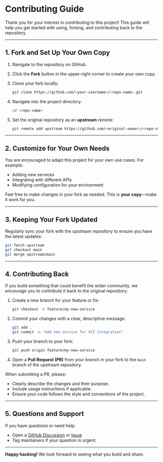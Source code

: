 # Contributing Guide

Thank you for your interest in contributing to this project! This guide will help you get started with using, forking, and contributing back to the repository.

---

## 1. Fork and Set Up Your Own Copy

1. Navigate to the repository on GitHub.
2. Click the **Fork** button in the upper-right corner to create your own copy.
3. Clone your fork locally:

   ```bash
   git clone https://github.com/<your-username>/<repo-name>.git
   ```
4. Navigate into the project directory:

   ```bash
   cd <repo-name>
   ```
5. Set the original repository as an **upstream** remote:

   ```bash
   git remote add upstream https://github.com/<original-owner>/<repo-name>.git
   ```

---

## 2. Customize for Your Own Needs

You are encouraged to adapt this project for your own use cases. For example:

* Adding new services
* Integrating with different APIs
* Modifying configuration for your environment

Feel free to make changes in your fork as needed. This is **your copy**—make it work for you.

---

## 3. Keeping Your Fork Updated

Regularly sync your fork with the upstream repository to ensure you have the latest updates:

```bash
git fetch upstream
git checkout main
git merge upstream/main
```

---

## 4. Contributing Back

If you build something that could benefit the wider community, we encourage you to contribute it back to the original repository:

1. Create a new branch for your feature or fix:

   ```bash
   git checkout -b feature/my-new-service
   ```
2. Commit your changes with a clear, descriptive message:

   ```bash
   git add .
   git commit -m "Add new service for XYZ integration"
   ```
3. Push your branch to your fork:

   ```bash
   git push origin feature/my-new-service
   ```
4. Open a **Pull Request (PR)** from your branch in your fork to the `main` branch of the upstream repository.

When submitting a PR, please:

* Clearly describe the changes and their purpose.
* Include usage instructions if applicable.
* Ensure your code follows the style and conventions of the project.

---

## 5. Questions and Support

If you have questions or need help:

* Open a [GitHub Discussion](https://github.com/ixoworld/ixo-ussd/discussions) or [Issue](https://github.com/ixoworld/ixo-ussd/issues)
* Tag maintainers if your question is urgent.

---

**Happy hacking!** We look forward to seeing what you build and share.
